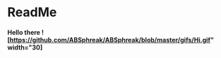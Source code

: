# ReadMe

#### Hello there ![https://github.com/ABSphreak/ABSphreak/blob/master/gifs/Hi.gif" width="30]
